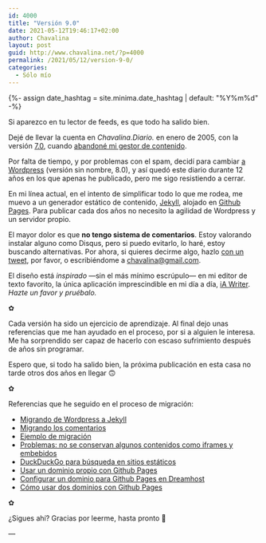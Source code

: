 ```yaml
---
id: 4000
title: "Versión 9.0"
date: 2021-05-12T19:46:17+02:00
author: Chavalina
layout: post
guid: http://www.chavalina.net/?p=4000
permalink: /2021/05/12/version-9-0/
categories:
  - Sólo mío
---
```


{%- assign date_hashtag = site.minima.date_hashtag | default: "%Y%m%d" -%}

Si aparezco en tu lector de feeds, es que todo ha salido bien. 

Dejé de llevar la cuenta en *Chavalina.Diario.* en enero de 2005, con la versión [7.0](http://www.chavalina.net/2005/01/04/post-311/), cuando [abandoné mi gestor de contenido](http://www.chavalina.net/2007/10/15/post-821/).

Por falta de tiempo, y por problemas con el spam, decidí para cambiar [a Wordpress](http://www.chavalina.net/2008/12/27/nuevo-contenedor-mismo-contenido/) (versión sin nombre, 8.0), y así quedó este diario durante 12 años en los que apenas he publicado, pero me sigo resistiendo a cerrar.

En mi línea actual, en el intento de simplificar todo lo que me rodea, me muevo a un generador estático de contenido, [Jekyll](https://jekyllrb.com/), alojado en [Github Pages](https://pages.github.com/). Para publicar cada dos años no necesito la agilidad de Wordpress y un servidor propio.

El mayor dolor es que **no tengo sistema de comentarios**. Estoy valorando instalar alguno como Disqus, pero si puedo evitarlo, lo haré, estoy buscando alternativas. Por ahora, si quieres decirme algo, hazlo <a target="_blank" href="https://twitter.com/intent/tweet?text=@chavalina%20%23chavalina{{ page.date | date: date_hashtag }}">con un tweet</a>, por favor, o escribiéndome a [chavalina@gmail.com](mailto:chavalina@gmail.com).

El diseño está *inspirado* —sin el más mínimo escrúpulo— en mi editor de texto favorito, la única aplicación imprescindible en mi día a día, [iA Writer](https://ia.net/downloads). *Hazte un favor y pruébalo.*

✿

Cada versión ha sido un ejercicio de aprendizaje. Al final dejo unas referencias que me han ayudado en el proceso, por si a alguien le interesa. Me ha sorprendido ser capaz de hacerlo con escaso sufrimiento después de años sin programar.

Espero que, si todo ha salido bien, la próxima publicación en esta casa no tarde otros dos años en llegar 🙃

✿

Referencias que he seguido en el proceso de migración:

* [Migrando de Wordpress a Jekyll](https://talk.hyvor.com/blog/migrate-from-wordpress-to-jekyll/)
* [Migrando los comentarios](https://damieng.com/blog/2018/05/28/wordpress-to-jekyll-comments)
* [Ejemplo de migración](https://www.manelrodero.com/blog/migracion-de-wordpress-a-jekyll-y-github-pages)
* [Problemas: no se conservan algunos contenidos como iframes y embebidos](https://github.com/benbalter/wordpress-to-jekyll-exporter/issues/109)
* [DuckDuckGo para búsqueda en sitios estáticos](https://mentalpivot.com/using-duckduckgo-for-site-search-on-your-blog/)
* [Usar un dominio propio con Github Pages](https://blog.webjeda.com/custom-domain-github/)
* [Configurar un dominio para Github Pages en Dreamhost](https://medium.com/@melissamcewen/getting-github-pages-to-work-with-a-dreamhost-domain-5fcefac93063)
* [Cómo usar dos dominios con Github Pages](https://deanattali.com/blog/multiple-github-pages-domains/)

✿

¿Sigues ahí? Gracias por leerme, hasta pronto 👋

—